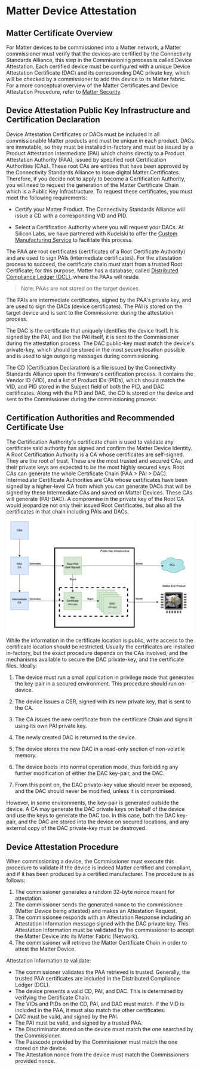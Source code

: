 # Matter Device Attestation

## Matter Certificate Overview

For Matter devices to be commissioned into a Matter network, a Matter commissioner must verify that the devices are certified by the Connectivity Standards Alliance, this step in the Commissioning process is called Device Attestation. Each certified device must be configured with a unique Device Attestation Certificate (DAC) and its corresponding DAC private key, which will be checked by a commissioner to add this device to its Matter fabric. For a more conceptual overview of the Matter Certificates and Device Attestation Procedure, refer to [Matter Security](/matter/{build-docspace-version}/matter-fundamentals-security/).

## Device Attestation Public Key Infrastructure and Certification Declaration

Device Attestation Certificates or DACs must be included in all commissionable Matter products and must be unique in each product. DACs are immutable, so they must be installed in-factory and must be issued by a Product Attestation Intermediate (PAI) which chains directly to a Product Attestation Authority (PAA), issued by specified root Certification Authorities (CAs). These root CAs are entities that have been approved by the Connectivity Standards Alliance to issue digital Matter Certificates. Therefore, if you decide not to apply to become a Certification Authority, you will need to request the generation of the Matter Certificate Chain which is a Public Key Infrastructure. To request these certificates, you must meet the following requirements:

- Certify your Matter Product. The Connectivity Standards Alliance will issue a CD with a corresponding VID and PID.

- Select a Certification Authority where you will request your DACs. At Silicon Labs, we have partnered with Kudelski to offer the [Custom Manufacturing Service](/matter/{build-docspace-version}/matter-using-cpms/) to facilitate this process.

The PAA are root certificates (certificates of a Root Certificate Authority) and are used to sign PAIs (intermediate certificates). For the attestation process to succeed, the certificate chain must start from a trusted Root Certificate; for this purpose, Matter has a database, called [Distributed Compliance Ledger (DCL)](https://webui.dcl.csa-iot.org/), where the PAAs will reside.

>Note: PAAs are not stored on the target devices.

The PAIs are intermediate certificates, signed by the PAA's private key, and are used to sign the DACs (device certificates). The PAI is stored on the target device and is sent to the Commissioner during the attestation process.

The DAC is the certificate that uniquely identifies the device itself. It is signed by the PAI, and like the PAI itself, it is sent to the Commissioner during the attestation process. The DAC public-key must match the device's private-key, which should be stored in the most secure location possible and is used to sign outgoing messages during commissioning.

The CD (Certification Declaration) is a file issued by the Connectivity Standards Alliance upon the firmware's certification process. It contains the Vendor ID (VID), and a list of Product IDs (PIDs), which should match the VID, and PID stored in the Subject field of both the PID, and DAC certificates. Along with the PID and DAC, the CD is stored on the device and sent to the Commissioner during the commissioning process.

## Certification Authorities and Recommended Certificate Use

The Certification Authority's certificate chain is used to validate any certificate said authority has signed and confirm the Matter Device Identity. A Root Certification Authority is a CA whose certificates are self-signed. They are the root of trust. These are the most trusted and secured CAs, and their private keys are expected to be the most highly secured keys. Root CAs can generate the whole Certificate Chain (PAA > PAI > DAC). Intermediate Certificate Authorities are CAs whose certificates have been signed by a higher-level CA from which you can generate DACs that will be signed by these Intermediate CAs and saved on Matter Devices. These CAs will generate (PAI-DAC). A compromise in the private key of the Root CA would jeopardize not only their issued Root Certificates, but also all the certificates in that chain including PAIs and DACs.

![Certification Authorities](resources/certification-authorities.png)

While the information in the certificate location is public, write access to the certificate location should be restricted. Usually the certificates are installed in-factory, but the exact procedure depends on the CAs involved, and the mechanisms available to secure the DAC private-key, and the certificate files. Ideally:

1. The device must run a small application in privilege mode that generates the key-pair in a secured environment. This procedure should run on-device.

2. The device issues a CSR, signed with its new private key, that is sent to the CA.

3. The CA issues the new certificate from the certificate Chain and signs it using its own PAI private key.

4. The newly created DAC is returned to the device.

5. The device stores the new DAC in a read-only section of non-volatile memory.

6. The device boots into normal operation mode, thus forbidding any further modification of either the DAC key-pair, and the DAC.

7. From this point on, the DAC private-key value should never be exposed, and the DAC should never be modified, unless it is compromised.

However, in some environments, the key-pair is generated outside the device. A CA may generate the DAC private keys on behalf of the device and use the keys to generate the DAC too. In this case, both the DAC key-pair, and the DAC are stored into the device on secured locations, and any external copy of the DAC private-key must be destroyed.

## Device Attestation Procedure

When commissioning a device, the Commissioner must execute this procedure to validate if the device is indeed Matter certified and compliant, and if it has been produced by a certified manufacturer. The procedure is as follows:

1. The commissioner generates a random 32-byte nonce meant for attestation.
2. The commissioner sends the generated nonce to the commissionee (Matter Device being attested) and makes an Attestation Request.
3. The commissionee responds with an Attestation Response including an Attestation Information message signed with the DAC private key. This Attestation Information must be validated by the commissioner to accept the Matter Device into its Matter Fabric (Network).
4. The commissioner will retrieve the Matter Certificate Chain in order to attest the Matter Device.

Attestation Information to validate:

- The commissioner validates the PAA retrieved is trusted. Generally, the trusted PAA certificates are included in the Distributed Compliance Ledger (DCL).
- The device presents a valid CD, PAI, and DAC. This is determined by verifying the Certificate Chain.
- The VIDs and PIDs on the CD, PAI, and DAC must match. If the VID is included in the PAA, it must also match the other certificates.
- DAC must be valid, and signed by the PAI.
- The PAI must be valid, and signed by a trusted PAA.
- The Discriminator stored on the device must match the one searched by the Commissioner.
- The Passcode provided by the Commissioner must match the one stored on the device.
- The Attestation nonce from the device must match the Commissioners provided nonce.
